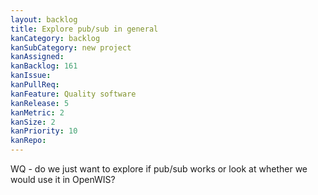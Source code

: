 ```yaml
---
layout: backlog
title: Explore pub/sub in general
kanCategory: backlog
kanSubCategory: new project
kanAssigned:
kanBacklog: 161
kanIssue:
kanPullReq:
kanFeature: Quality software
kanRelease: 5
kanMetric: 2
kanSize: 2
kanPriority: 10
kanRepo:
---
```

WQ - do we just want to explore if pub/sub works or look at whether we would use it in OpenWIS?

